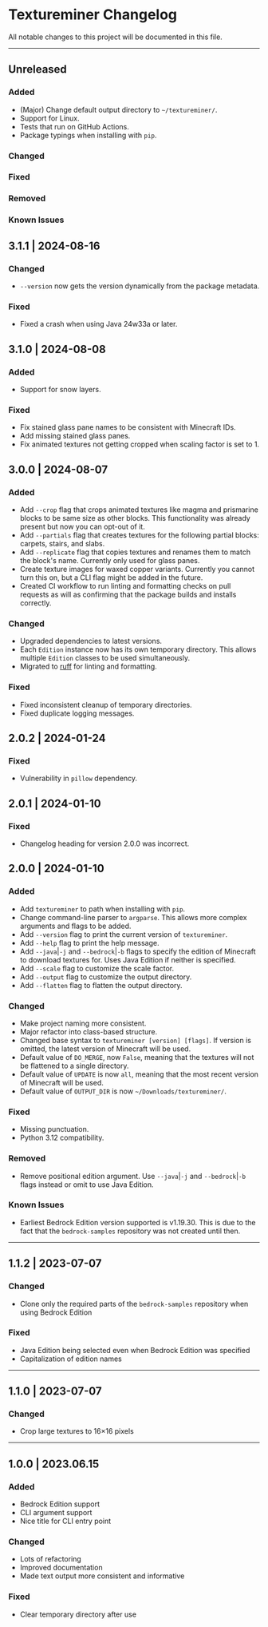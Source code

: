 # Textureminer Changelog

All notable changes to this project will be documented in this file.

---

## Unreleased

### Added

* (Major) Change default output directory to `~/textureminer/`.
* Support for Linux.
* Tests that run on GitHub Actions.
* Package typings when installing with `pip`.

### Changed

### Fixed

### Removed

### Known Issues

## 3.1.1 | 2024-08-16

### Changed

* `--version` now gets the version dynamically from the package metadata.

### Fixed

* Fixed a crash when using Java 24w33a or later.

## 3.1.0 | 2024-08-08

### Added

* Support for snow layers.

### Fixed

* Fix stained glass pane names to be consistent with Minecraft IDs.
* Add missing stained glass panes.
* Fix animated textures not getting cropped when scaling factor is set to 1.

## 3.0.0 | 2024-08-07

### Added

* Add `--crop` flag that crops animated textures like magma and prismarine blocks to be same size as other blocks. This functionality was already present but now you can opt-out of it.
* Add `--partials` flag that creates textures for the following partial blocks: carpets, stairs, and slabs.
* Add `--replicate` flag that copies textures and renames them to match the block's name. Currently only used for glass panes.
* Create texture images for waxed copper variants. Currently you cannot turn this on, but a CLI flag might be added in the future.
* Created CI workflow to run linting and formatting checks on pull requests as will as confirming that the package builds and installs correctly.

### Changed

* Upgraded dependencies to latest versions.
* Each `Edition` instance now has its own temporary directory. This allows multiple `Edition` classes to be used simultaneously.
* Migrated to [ruff](https://github.com/astral-sh/ruff) for linting and formatting.

### Fixed

* Fixed inconsistent cleanup of temporary directories.
* Fixed duplicate logging messages.

## 2.0.2 | 2024-01-24

### Fixed

* Vulnerability in `pillow` dependency.

## 2.0.1 | 2024-01-10

### Fixed

* Changelog heading for version 2.0.0 was incorrect.

## 2.0.0 | 2024-01-10

### Added

* Add `textureminer` to path when installing with `pip`.
* Change command-line parser to `argparse`. This allows more complex arguments and flags to be added.
* Add `--version` flag to print the current version of `textureminer`.
* Add `--help` flag to print the help message.
* Add `--java`|`-j` and `--bedrock`|`-b` flags to specify the edition of Minecraft to download textures for. Uses Java Edition if neither is specified.
* Add `--scale` flag to customize the scale factor.
* Add `--output` flag to customize the output directory.
* Add `--flatten` flag to flatten the output directory.

### Changed

* Make project naming more consistent.
* Major refactor into class-based structure.
* Changed base syntax to `textureminer [version] [flags]`. If version is omitted, the latest version of Minecraft will be used.
* Default value of `DO_MERGE`, now `False`, meaning that the textures will not be flattened to a single directory.
* Default value of `UPDATE` is now `all`, meaning that the most recent version of Minecraft will be used.
* Default value of `OUTPUT_DIR` is now `~/Downloads/textureminer/`.

### Fixed

* Missing punctuation.
* Python 3.12 compatibility.

### Removed

* Remove positional edition argument. Use `--java`|`-j` and `--bedrock`|`-b` flags instead or omit to use Java Edition.

### Known Issues

* Earliest Bedrock Edition version supported is v1.19.30. This is due to the fact that the `bedrock-samples` repository was not created until then.

---

## 1.1.2 | 2023-07-07

### Changed

* Clone only the required parts of the `bedrock-samples` repository when using Bedrock Edition

### Fixed

* Java Edition being selected even when Bedrock Edition was specified
* Capitalization of edition names

---

## 1.1.0 | 2023-07-07

### Changed

* Crop large textures to 16×16 pixels

---

## 1.0.0 | 2023.06.15

### Added

* Bedrock Edition support
* CLI argument support
* Nice title for CLI entry point

### Changed

* Lots of refactoring
* Improved documentation
* Made text output more consistent and informative

### Fixed

* Clear temporary directory after use
